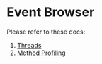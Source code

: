 # Event Browser

Please refer to these docs:
1. [Threads](./Threads.md)
2. [Method Profiling](./MethodProfiling.md)
